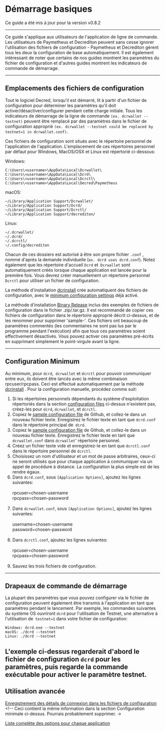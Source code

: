 # Démarrage basiques

Ce guide a été mis à jour pour la version v0.8.2

---

Ce guide s'applique aux utilisateurs de l'application de ligne de commande. Les utilisateurs de Paymetheus et Decrediton peuvent sans cesse ignorer l'utilisation des fichiers de configuration - Paymetheus et Decrediton gèrent tous les deux la configuration de base automatiquement. Il est également intéressant de noter que certains de nos guides montrent les paramètres du fichier de configuration et d'autres guides montrent les indicateurs de commande de démarrage. 

---

## Emplacements des fichiers de configuration

Tout le logiciel Decred, lorsqu'il est démarré, lit à partir d'un fichier de configuration pour déterminer les paramètres qu'il doit activer/désactiver/configurer pendant cette charge initiale. Tous les indicateurs de démarrage de la ligne de commande `(ex. dcrwallet --testnet)` peuvent être remplacé par des paramètres dans le fichier de configuration approprié `(ex. dcrwallet --testnet could be replaced by testnet=1 in dcrwallet.conf)`.

Ces fichiers de configuration sont situés avec le répertoire personnel de l'application de l'application. L'emplacement de ces répertoires personnel par défaut pour Windows, MacOS/OSX et Linux est répertorié ci-dessous:

Windows:

    C:\Users\<username>\AppData\Local\Dcrwallet\
    C:\Users\<username>\AppData\Local\Dcrd\
    C:\Users\<username>\AppData\Local\Dcrctl\ 
    C:\Users\<username>\AppData\Local\Decred\Paymetheus

macOS: 

    ~/Library/Application Support/Dcrwallet/
    ~/Library/Application Support/Dcrd/
    ~/Library/Application Support/Dcrctl/
    ~/Library/Application Support/decrediton/
    
Linux: 
    
    ~/.dcrwallet/
    ~/.dcrd/
    ~/.dcrctl/
    ~/.config/decrediton

Chacun de ces dossiers est autorisé à être son propre fichier `.conf` , nommé d'après la demande individuelle (`ex. dcrd uses dcrd.conf`). Notez également que les répertoire d'accueil `Dcrd` et` Dcrwallet` sont automatiquement créés lorsque chaque application est lancée pour la première fois. Vous devrez créer manuellement un répertoire personnel `Dcrctl` pour utiliser un fichier de configuration.

La méthode d'installation [dcrinstall](/getting-started/install-guide.md#dcrinstall) crée automatiquent des fichiers de configuration, avec le [minimum configuration settings](#minimum-configuration) déjà activé. 

La méthode d'installation [Binary Release](/getting-started/install-guide.md#binary-releases) inclus des exemples de fichiers de configuration dans le fichier .zip/.tar.gz. Il est recommandé de copier ces fichiers de configuration dans le répertoire approprié décrit ci-dessus, et de les renommer pour supprimer 'sample-'. Ces fichiers ont beaucoup de paramètres commentés (les commentaires ne sont pas lus par le programme pendant l'exécution) afin que tous ces paramètres soient effectivement désactivés. Vous pouvez activer ces paramètres pré-écrits en supprimant simplement le point-virgule avant la ligne.

---

## Configuration Minimum

Au minimum, pour `dcrd`,` dcrwallet` et `dcrctl` pour pouvoir communiquer entre eux, ils doivent être lancés avec la même combinaison rpcuser/rpcpass. Ceci est effectué automatiquement par la méthode [dcrinstall](/getting-started/install-guide.md#dcrinstall) . Pour la configuration manuelle, procédez comme suit:

1. Si les répertoires personnels dépendants du système d'exploitation répertoriés dans la section [configuration files](#configuration-file-locations) ci-dessus n'existent pas, créez-les pour `dcrd`, `dcrwallet`, et `dcrctl`.
2. Copiez le [sample configuration file](https://github.com/decred/dcrd/blob/master/sample-dcrd.conf) de Github, et collez-le dans un nouveau fichier texte. Enregistrez le fichier texte en tant que `dcrd.conf` dans le répertoire principal de` dcrd`.
3. Copiez le [sample configuration file](https://github.com/decred/dcrwallet/blob/master/sample-dcrwallet.conf) de Github, et collez-le dans un nouveau fichier texte. Enregistrez le fichier texte en tant que `dcrwallet.conf` dans `dcrwallet`' répertoire personnel.
4. Créez un fichier texte vide et enregistrez-le en tant que `dcrctl.conf` dans le répertoire personnel de `dcrctl`.
5. Choisissez un nom d'utilisateur et un mot de passe arbitraires, ceux-ci ne seront utilisés que pour chaque application à communiquer via un appel de procédure à distance. La configuration la plus simple est de les rendre égaux.
6. Dans `dcrd.conf`, sous `[Application Options]`, ajoutez les lignes suivantes:<br /><br />
        rpcuser=chosen-username<br />
        rpcpass=chosen-password<br /><br />
7. Dans `dcrwallet.conf`, sous `[Application Options]`, ajoutez les lignes suivantes:<br /><br />
        username=chosen-username<br />
        password=chosen-password<br /><br />
8. Dans `dcrctl.conf`, ajoutez les lignes suivantes:<br /><br />
        rpcuser=chosen-username<br />
        rpcpass=chosen-password<br /><br />
9. Sauvez les trois fichiers de configuration.

---

## Drapeaux de commande de démarrage

La plupart des paramètres que vous pouvez configurer via le fichier de configuration peuvent également être transmis à l'application en tant que paramètres pendant le lancement. Par exemple, les commandes suivantes du système OS ouvriront `dcrd` pour l'utilisation de Testnet, une alternative à l'utilisation de` testnet=1` dans votre fichier de configuration:

    Windows: dcrd.exe --testnet
    macOS: ./dcrd --testnet
    Linux: ./dcrd --testnet

L'exemple ci-dessus regarderait d'abord le fichier de configuration `dcrd` pour les paramètres, puis regarde la commande exécutable pour activer le paramètre testnet.
---

## Utilisation avancée

[Enregistrement des détails de connexion dans les fichiers de configuration](/advanced/storing-login-details.md) <!-- Ceci contient la même information dans la section Configuration minimale ci-dessus. Pourrais probablement supprimer. ->

[Liste complète des options pour chaque application](/advanced/program-options.md)
